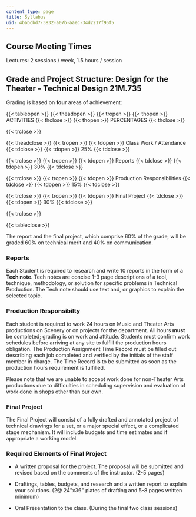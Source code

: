 ```yaml
---
content_type: page
title: Syllabus
uid: 4babcbd7-3832-a07b-aaec-34d2217f95f5
---
```


Course Meeting Times
--------------------

Lectures: 2 sessions / week, 1.5 hours / session

Grade and Project Structure: Design for the Theater - Technical Design 21M.735
------------------------------------------------------------------------------

Grading is based on **four** areas of achievement:

{{< tableopen >}}
{{< theadopen >}}
{{< tropen >}}
{{< thopen >}}
ACTIVITIES
{{< thclose >}}
{{< thopen >}}
PERCENTAGES
{{< thclose >}}

{{< trclose >}}

{{< theadclose >}}
{{< tropen >}}
{{< tdopen >}}
Class Work / Attendance
{{< tdclose >}}
{{< tdopen >}}
25%
{{< tdclose >}}

{{< trclose >}}
{{< tropen >}}
{{< tdopen >}}
Reports
{{< tdclose >}}
{{< tdopen >}}
30%
{{< tdclose >}}

{{< trclose >}}
{{< tropen >}}
{{< tdopen >}}
Production Responsibilities
{{< tdclose >}}
{{< tdopen >}}
15%
{{< tdclose >}}

{{< trclose >}}
{{< tropen >}}
{{< tdopen >}}
Final Project
{{< tdclose >}}
{{< tdopen >}}
30%
{{< tdclose >}}

{{< trclose >}}

{{< tableclose >}}

  
The report and the final project, which comprise 60% of the grade, will be graded 60% on technical merit and 40% on communication.

### Reports

Each Student is required to research and write 10 reports in the form of a **Tech note**. Tech notes are concise 1-3 page descriptions of a tool, technique, methodology, or solution for specific problems in Technical Production. The Tech note should use text and, or graphics to explain the selected topic.

### Production Responsibilty

Each student is required to work 24 hours on Music and Theater Arts productions on Scenery or on projects for the department. All hours **must** be completed; grading is on work and attitude. Students must confirm work schedules before arriving at any site to fulfill the production hours obligation. The Production Assignment Time Record must be filled out describing each job completed and verified by the initials of the staff member in charge. The Time Record is to be submitted as soon as the production hours requirement is fulfilled.

Please note that we are unable to accept work done for non-Theater Arts productions due to difficulties in scheduling supervision and evaluation of work done in shops other than our own.

### Final Project

The Final Project will consist of a fully drafted and annotated project of technical drawings for a set, or a major special effect, or a complicated stage mechanism. It will include budgets and time estimates and if appropriate a working model.

### Required Elements of Final Project

*   A written proposal for the project. The proposal will be submitted and revised based on the comments of the instructor. (2-5 pages)  
      
    
*   Draftings, tables, budgets, and research and a written report to explain your solutions. (2@ 24"x36" plates of drafting and 5-8 pages written minimum)  
      
    
*   Oral Presentation to the class. (During the final two class sessions)